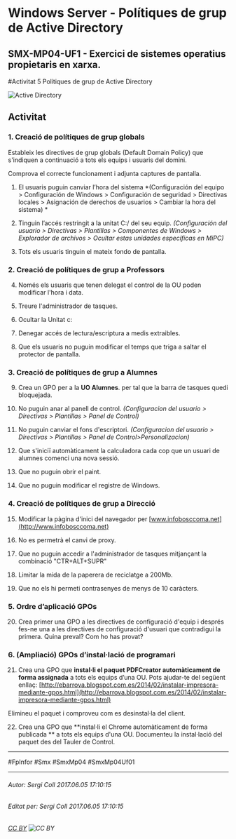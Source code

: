 # Windows Server - Polítiques de grup de Active Directory
## SMX-MP04-UF1 - Exercici de sistemes operatius propietaris en xarxa.
#Activitat 5 Polítiques de grup de Active Directory

![Active Directory](https://seicoll.gitbooks.io/sox/content/assets/ActiveDirectory.png)

## Activitat

### 1. Creació de polítiques de grup globals

Estableix les directives de grup globals (Default Domain Policy) que s'indiquen a continuació a tots els equips i usuaris del domini.

Comprova el correcte funcionament i adjunta captures de pantalla.

1. El usuaris puguin canviar l’hora del sistema 
*(Configuración del equipo > Configuración de Windows > Configuración de seguridad > Directivas locales > Asignación de derechos de usuarios > Cambiar la hora del sistema) *

2. Tinguin l’accés restringit a la unitat C:/ del seu equip.
*(Configuración del usuario > Directivas > Plantillas > Componentes de Windows > Explorador de archivos > Ocultar estas unidades específicas en MiPC)*

3. Tots els usuaris tinguin el mateix fondo de pantalla.

### 2. Creació de polítiques de grup a Professors

4. Només els usuaris que tenen delegat el control de la OU poden modificar l'hora i data.

5. Treure l'administrador de tasques.

6. Ocultar la Unitat c:

7. Denegar accés de lectura/escriptura a medis extraibles.

8. Que els usuaris no puguin modificar el temps que triga a saltar el protector de pantalla.

### 3. Creació de polítiques de grup a Alumnes

9. Crea un GPO per a la **UO Alumnes**. per tal que la barra de tasques quedi bloquejada.

10. No puguin anar al panell de control.
*(Configuracion del usuario > Directivas > Plantillas > Panel de Control)*

11. No puguin canviar el fons d'escriptori.
*(Configuracion del usuario > Directivas > Plantillas > Panel de Control>Personalizacion)*

12. Que s'iniciï automàticament la calculadora cada cop que un usuari de alumnes comenci una nova sessió.

13. Que no puguin obrir el paint.

14. Que no puguin modificar el registre de Windows.

### 4. Creació de polítiques de grup a Direcció

15. Modificar la pàgina d'inici del navegador per [www.infobosccoma.net](http://www.infobosccoma.net)

16. No es permetrà el canvi de proxy.

17. Que no puguin accedir a l'administrador de tasques mitjançant la combinació "CTR+ALT+SUPR"

18. Limitar la mida de la paperera de reciclatge a 200Mb.

19. Que no els hi permeti contrasenyes de menys de 10 caràcters.

### 5. Ordre d’aplicació GPOs

20. Crea primer una GPO a les directives de configuració d'equip i després fes-ne una a les directives de configuració d'usuari que contradigui la primera. Quina preval? Com ho has provat?

### 6. (Ampliació) GPOs d’instal·lació de programari

21. Crea una GPO que **instal·li el paquet PDFCreator automàticament de forma assignada** a tots els equips d’una OU.
Pots ajudar-te del següent enllaç:
  [http://ebarrova.blogspot.com.es/2014/02/instalar-impresora-mediante-gpos.html](http://ebarrova.blogspot.com.es/2014/02/instalar-impresora-mediante-gpos.html)

  Elimineu el paquet i comproveu com es desinstal·la del client.

22. Crea una GPO que **instal·li el Chrome automàticament de forma publicada ** a tots els equips d'una OU.
Documenteu la instal·lació del paquet des del Tauler de Control.

---

#FpInfor #Smx #SmxMp04 #SmxMp04Uf01

---

###### Autor: Sergi Coll 2017.06.05 17:10:15
###### Editat per: Sergi Coll 2017.06.05 17:10:15
###### [CC BY](https://creativecommons.org/licenses/by/4.0/) ![CC BY](https://licensebuttons.net/l/by/3.0/80x15.png)
